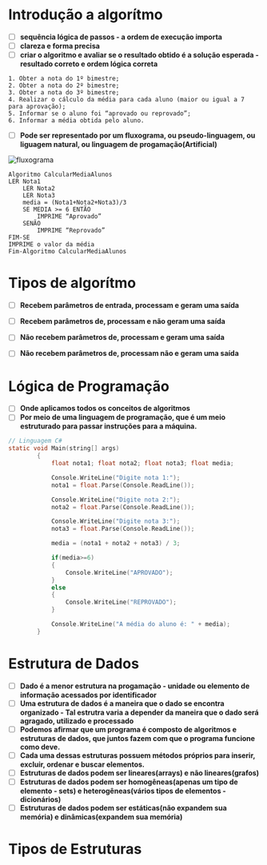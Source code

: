 # Introdução a algorítmo

- [ ] **sequência lógica de passos - a ordem de execução importa** 
- [ ] **clareza e forma precisa**
- [ ] **criar o algoritmo e avaliar se o resultado obtido é a solução esperada - resultado correto e ordem lógica correta**

``` 
1. Obter a nota do 1º bimestre;
2. Obter a nota do 2º bimestre;
3. Obter a nota do 3º bimestre;
4. Realizar o cálculo da média para cada aluno (maior ou igual a 7 para aprovação);
5. Informar se o aluno foi “aprovado ou reprovado”;
6. Informar a média obtida pelo aluno.
```

- [ ] **Pode ser representado por um fluxograma, ou pseudo-linguagem, ou liguagem natural, ou linguagem de progamação(Artificial)**

![fluxograma](https://www.alura.com.br/artigos/assets/algoritmos-e-logica-de-programacao/representacao-algoritmo-fluxograma.jpg)

```portugol
Algoritmo CalcularMediaAlunos
LER Nota1
    LER Nota2
    LER Nota3
    media = (Nota1+Nota2+Nota3)/3
    SE MEDIA >= 6 ENTÃO
        IMPRIME “Aprovado”
    SENÃO
        IMPRIME “Reprovado”
FIM-SE
IMPRIME o valor da média
Fim-Algoritmo CalcularMediaAlunos
```

# Tipos de algorítmo
- [ ] **Recebem parâmetros de entrada, processam e geram uma saída**
- [ ] **Recebem parâmetros de, processam e não geram uma saída**
- [ ] **Não recebem parâmetros de, processam e geram uma saída**
- [ ] **Não recebem parâmetros de, processam não e geram uma saída**


# Lógica de Programação
- [ ] **Onde aplicamos todos os conceitos de algoritmos**
- [ ] **Por meio de uma linguagem de programação, que é um meio estruturado para passar instruções para a máquina.**

``` c
// Linguagem C#
static void Main(string[] args)
        {
            float nota1; float nota2; float nota3; float media;

            Console.WriteLine("Digite nota 1:");
            nota1 = float.Parse(Console.ReadLine());

            Console.WriteLine("Digite nota 2:");
            nota2 = float.Parse(Console.ReadLine());

            Console.WriteLine("Digite nota 3:");
            nota3 = float.Parse(Console.ReadLine());

            media = (nota1 + nota2 + nota3) / 3;

            if(media>=6)
            {
                Console.WriteLine("APROVADO");
            }
            else
            {
                Console.WriteLine("REPROVADO");
            }

            Console.WriteLine("A média do aluno é: " + media);
        }

```

# Estrutura de Dados

- [ ] **Dado é a menor estrutura na progamação - unidade ou elemento de informação acessados por identificador**
- [ ] **Uma estrutura de dados é a maneira que o dado se encontra organizado - Tal estrutra varia a depender da maneira que o dado será agragado, utilizado e processado**
- [ ] **Podemos afirmar que um programa é composto de algoritmos e estruturas de dados, que juntos fazem com que o programa funcione como deve.**
- [ ] **Cada uma dessas estruturas possuem métodos próprios para inserir, excluir, ordenar e buscar elementos.**
- [ ] **Estruturas de dados podem ser lineares(arrays) e não lineares(grafos)**
- [ ] **Estruturas de dados podem ser homogêneas(apenas um tipo de elemento - sets) e heterogêneas(vários tipos de elementos - dicionários)**
- [ ] **Estruturas de dados podem ser estáticas(não expandem sua memória) e dinâmicas(expandem sua memória)**

# Tipos de Estruturas




